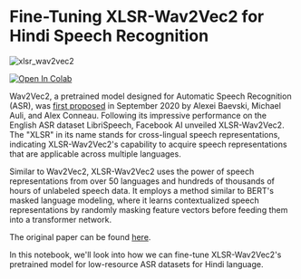 # Fine-Tuning XLSR-Wav2Vec2 for Hindi Speech Recognition

![xlsr_wav2vec2](https://github.com/gelsonm/XLSR-Wav2Vec2-Hindi/assets/37416550/3ce4060e-929f-4b1e-9043-e1d3e95cffcd)

<a target="_blank" href="https://colab.research.google.com/github/gelsonm/XLSR-Wav2Vec2-Hindi/blob/main/Fine_Tune_XLSR_Wav2Vec2_on_Hindi_ASR_with_Transformers.ipynb">
    <img src="https://colab.research.google.com/assets/colab-badge.svg" alt="Open In Colab"/>
</a>

Wav2Vec2, a pretrained model designed for Automatic Speech Recognition (ASR), was [first proposed](https://ai.meta.com/blog/wav2vec-20-learning-the-structure-of-speech-from-raw-audio/) in September 2020 by Alexei Baevski, Michael Auli, and Alex Conneau. Following its impressive performance on the English ASR dataset LibriSpeech, Facebook AI unveiled XLSR-Wav2Vec2. The "XLSR" in its name stands for cross-lingual speech representations, indicating XLSR-Wav2Vec2's capability to acquire speech representations that are applicable across multiple languages.

Similar to Wav2Vec2, XLSR-Wav2Vec2 uses the power of speech representations from over 50 languages and hundreds of thousands of hours of unlabeled speech data. It employs a method similar to BERT's masked language modeling, where it learns contextualized speech representations by randomly masking feature vectors before feeding them into a transformer network. 

The original paper can be found [here](https://ai.facebook.com/blog/xls-r-self-supervised-speech-processing-for-128-languages).

In this notebook, we'll look into how we can fine-tune XLSR-Wav2Vec2's pretrained model for low-resource ASR datasets for Hindi language.
